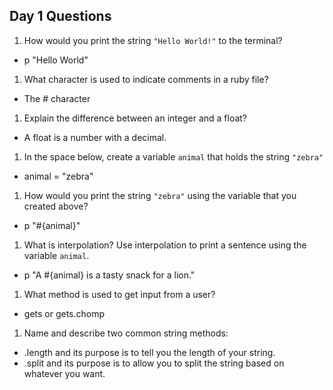 ## Day 1 Questions

1. How would you print the string `"Hello World!"` to the terminal?
* p "Hello World"
1. What character is used to indicate comments in a ruby file?
* The # character
1. Explain the difference between an integer and a float?
* A float is a number with a decimal.
1. In the space below, create a variable `animal` that holds the string `"zebra"`
* animal = "zebra"
1. How would you print the string `"zebra"` using the variable that you created above?
* p "#{animal}"
1. What is interpolation? Use interpolation to print a sentence using the variable `animal`.
* p "A #{animal} is a tasty snack for a lion."
1. What method is used to get input from a user?
* gets or gets.chomp
1. Name and describe two common string methods:
* .length and its purpose is to tell you the length of your string.
* .split and its purpose is to allow you to split the string based on whatever you want.
